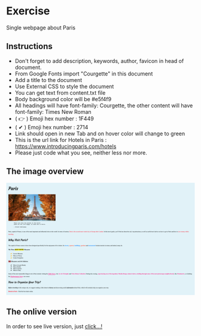 # Exercise

Single webpage about Paris

## Instructions

* Don't forget to add description, keywords, author, favicon in head of document.
* From Google Fonts import "Courgette" in this document
* Add a title to the document
* Use External CSS to style the document
* You can get text from content.txt file
* Body background color will be #e5f4f9
* All headings will have font-family: Courgette, the other content will have font-family: Times New Roman
* ( &#x1F449; ) Emoji hex number : 1F449
* ( &#x2714; ) Emoji hex number : 2714
* Link should open in new Tab and on hover color will change to green
* This is the url link for Hotels in Paris : https://www.introducingparis.com/hotels
* Please just code what you see, neither less nor more.

## The image overview

![The overview](./images/overview.png "The general overview")

## The onlive version

In order to see live version, just [click...!](https://hsnakk.github.io/exercise_paris/)